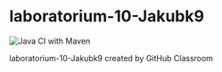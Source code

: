 # laboratorium-10-Jakubk9

![Java CI with Maven](https://github.com/testowanieaplikacjijavaug/laboratorium-10-Jakubk9/workflows/Java%20CI%20with%20Maven/badge.svg)

laboratorium-10-Jakubk9 created by GitHub Classroom
